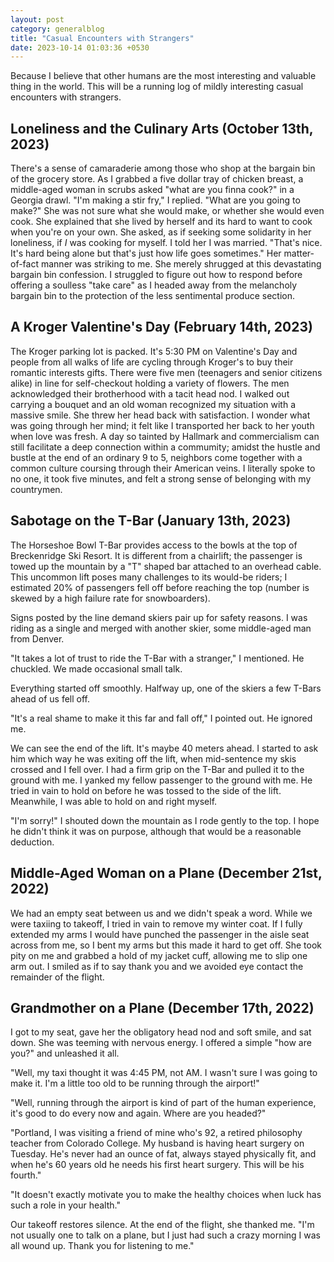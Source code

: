 ```yaml
---
layout: post
category: generalblog
title: "Casual Encounters with Strangers"
date: 2023-10-14 01:03:36 +0530
---
```


Because I believe that other humans are the most interesting and valuable thing in the world. This will be a running log of mildly interesting casual encounters with strangers.

## Loneliness and the Culinary Arts (October 13th, 2023)
There's a sense of camaraderie among those who shop at the bargain bin of the grocery store. As I grabbed a five dollar tray of chicken breast, a middle-aged woman in scrubs asked "what are you finna cook?" in a Georgia drawl. "I'm making a stir fry," I replied. "What are you going to make?" She was not sure what she would make, or whether she would even cook. She explained that she lived by herself and its hard to want to cook when you're on your own. She asked, as if seeking some solidarity in her loneliness, if *I* was cooking for myself. I told her I was married. "That's nice. It's hard being alone but that's just how life goes sometimes." Her matter-of-fact manner was striking to me. She merely shrugged at this devastating bargain bin confession. I struggled to figure out how to respond before offering a soulless "take care" as I headed away from the melancholy bargain bin to the protection of the less sentimental produce section.

## A Kroger Valentine's Day (February 14th, 2023)
The Kroger parking lot is packed. It's 5:30 PM on Valentine's Day and people from all walks of life are cycling through Kroger's to buy their romantic interests gifts. There were five men (teenagers and senior citizens alike) in line for self-checkout holding a variety of flowers. The men acknowledged their brotherhood with a tacit head nod. I walked out carrying a bouquet and an old woman recognized my situation with a massive smile. She threw her head back with satisfaction. I wonder what was going through her mind; it felt like I transported her back to her youth when love was fresh. A day so tainted by Hallmark and commercialism can still facilitate a deep connection within a commumity; amidst the hustle and bustle at the end of an ordinary 9 to 5, neighbors come together with a common culture coursing through their American veins. I literally spoke to no one, it took five minutes, and felt a strong sense of belonging with my countrymen.

## Sabotage on the T-Bar (January 13th, 2023)
The Horseshoe Bowl T-Bar provides access to the bowls at the top of Breckenridge Ski Resort. It is different from a chairlift; the passenger is towed up the mountain by a "T" shaped bar attached to an overhead cable. This uncommon lift poses many challenges to its would-be riders; I estimated 20% of passengers fell off before reaching the top (number is skewed by a high failure rate for snowboarders). 

Signs posted by the line demand skiers pair up for safety reasons. I was riding as a single and merged with another skier, some middle-aged man from Denver.

"It takes a lot of trust to ride the T-Bar with a stranger," I mentioned. He chuckled. We made occasional small talk.

Everything started off smoothly. Halfway up, one of the skiers a few T-Bars ahead of us fell off. 

"It's a real shame to make it this far and fall off," I pointed out. He ignored me. 

We can see the end of the lift. It's maybe 40 meters ahead. I started to ask him which way he was exiting off the lift, when mid-sentence my skis crossed and I fell over. I had a firm grip on the T-Bar and pulled it to the ground with me. I yanked my fellow passenger to the ground with me. He tried in vain to hold on before he was tossed to the side of the lift. Meanwhile, I was able to hold on and right myself.

"I'm sorry!" I shouted down the mountain as I rode gently to the top. I hope he didn't think it was on purpose, although that would be a reasonable deduction.

## Middle-Aged Woman on a Plane (December 21st, 2022)
We had an empty seat between us and we didn't speak a word. While we were taxiing to takeoff, I tried in vain to remove my winter coat. If I fully extended my arms I would have punched the passenger in the aisle seat across from me, so I bent my arms but this made it hard to get off. She took pity on me and grabbed a hold of my jacket cuff, allowing me to slip one arm out. I smiled as if to say thank you and we avoided eye contact the remainder of the flight.

## Grandmother on a Plane (December 17th, 2022)
I got to my seat, gave her the obligatory head nod and soft smile, and sat down. She was teeming with nervous energy. I offered a simple "how are you?" and unleashed it all. 

"Well, my taxi thought it was 4:45 PM, not AM. I wasn't sure I was going to make it. I'm a little too old to be running through the airport!" 

"Well, running through the airport is kind of part of the human experience, it's good to do every now and again. Where are you headed?" 

"Portland, I was visiting a friend of mine who's 92, a retired philosophy teacher from Colorado College. My husband is having heart surgery on Tuesday. He's never had an ounce of fat, always stayed physically fit, and when he's 60 years old he needs his first heart surgery. This will be his fourth."

"It doesn't exactly motivate you to make the healthy choices when luck has such a role in your health."

Our takeoff restores silence. At the end of the flight, she thanked me. "I'm not usually one to talk on a plane, but I just had such a crazy morning I was all wound up. Thank you for listening to me."
